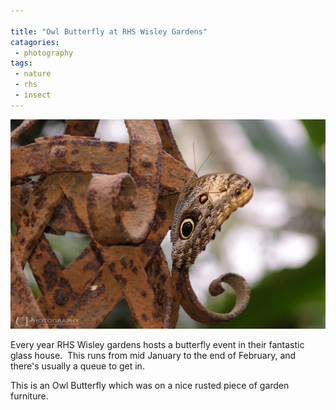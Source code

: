 ```yaml
---

title: "Owl Butterfly at RHS Wisley Gardens"
catagories:
 - photography
tags:
 - nature
 - rhs
 - insect
---
```


<img class="padded center"
		alt="Owl Butterfly at RHS Wisley Gardens"
		src="/images/2012-02-29-owl-butterfly-at-rhs-wisley-gardens/DSC_0029.jpg" />

Every year RHS Wisley gardens hosts a butterfly event in their fantastic glass house.  This runs from mid January to the end of February, and there's usually a queue to get in.

This is an Owl Butterfly which was on a nice rusted piece of garden furniture.
